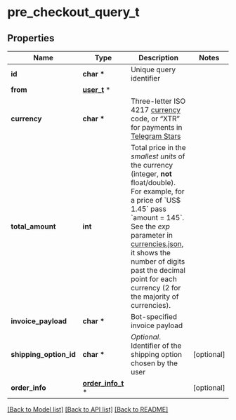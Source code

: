 # pre_checkout_query_t

## Properties
Name | Type | Description | Notes
------------ | ------------- | ------------- | -------------
**id** | **char \*** | Unique query identifier | 
**from** | [**user_t**](user.md) \* |  | 
**currency** | **char \*** | Three-letter ISO 4217 [currency](https://core.telegram.org/bots/payments#supported-currencies) code, or “XTR” for payments in [Telegram Stars](https://t.me/BotNews/90) | 
**total_amount** | **int** | Total price in the *smallest units* of the currency (integer, **not** float/double). For example, for a price of &#x60;US$ 1.45&#x60; pass &#x60;amount &#x3D; 145&#x60;. See the *exp* parameter in [currencies.json](https://core.telegram.org/bots/payments/currencies.json), it shows the number of digits past the decimal point for each currency (2 for the majority of currencies). | 
**invoice_payload** | **char \*** | Bot-specified invoice payload | 
**shipping_option_id** | **char \*** | *Optional*. Identifier of the shipping option chosen by the user | [optional] 
**order_info** | [**order_info_t**](order_info.md) \* |  | [optional] 

[[Back to Model list]](../README.md#documentation-for-models) [[Back to API list]](../README.md#documentation-for-api-endpoints) [[Back to README]](../README.md)


